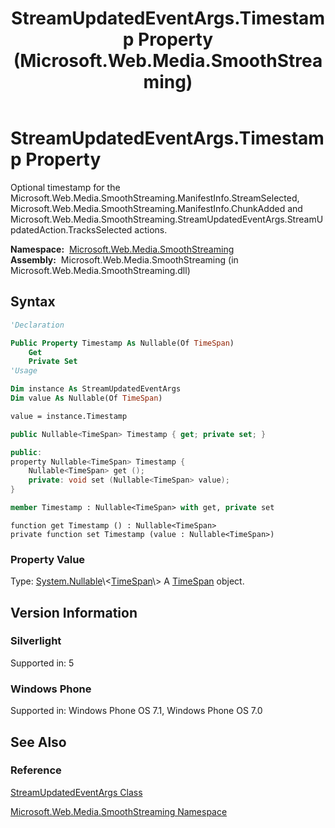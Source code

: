 ﻿---
title: StreamUpdatedEventArgs.Timestamp Property (Microsoft.Web.Media.SmoothStreaming)
TOCTitle: Timestamp Property
ms:assetid: P:Microsoft.Web.Media.SmoothStreaming.StreamUpdatedEventArgs.Timestamp
ms:mtpsurl: https://msdn.microsoft.com/en-us/library/microsoft.web.media.smoothstreaming.streamupdatedeventargs.timestamp(v=VS.95)
ms:contentKeyID: 46307877
ms.date: 05/31/2012
mtps_version: v=VS.95
f1_keywords:
- Microsoft.Web.Media.SmoothStreaming.StreamUpdatedEventArgs.get_Timestamp
- Microsoft.Web.Media.SmoothStreaming.StreamUpdatedEventArgs.set_Timestamp
- Microsoft.Web.Media.SmoothStreaming.StreamUpdatedEventArgs.Timestamp
dev_langs:
- csharp
- jscript
- vb
- FSharp
- cpp
api_location:
- Microsoft.Web.Media.SmoothStreaming.dll
api_name:
- Microsoft.Web.Media.SmoothStreaming.StreamUpdatedEventArgs.get_Timestamp
- Microsoft.Web.Media.SmoothStreaming.StreamUpdatedEventArgs.set_Timestamp
- Microsoft.Web.Media.SmoothStreaming.StreamUpdatedEventArgs.Timestamp
api_type:
- Managed
topic_type:
- apiref
- kbSyntax
product_family_name: VS
ROBOTS: INDEX,FOLLOW
---

# StreamUpdatedEventArgs.Timestamp Property

Optional timestamp for the Microsoft.Web.Media.SmoothStreaming.ManifestInfo.StreamSelected, Microsoft.Web.Media.SmoothStreaming.ManifestInfo.ChunkAdded and Microsoft.Web.Media.SmoothStreaming.StreamUpdatedEventArgs.StreamUpdatedAction.TracksSelected actions.

**Namespace:**  [Microsoft.Web.Media.SmoothStreaming](microsoft-web-media-smoothstreaming-namespace_1.md)  
**Assembly:**  Microsoft.Web.Media.SmoothStreaming (in Microsoft.Web.Media.SmoothStreaming.dll)

## Syntax

```vb
'Declaration

Public Property Timestamp As Nullable(Of TimeSpan)
    Get
    Private Set
'Usage

Dim instance As StreamUpdatedEventArgs
Dim value As Nullable(Of TimeSpan)

value = instance.Timestamp
```

```csharp
public Nullable<TimeSpan> Timestamp { get; private set; }
```

```cpp
public:
property Nullable<TimeSpan> Timestamp {
    Nullable<TimeSpan> get ();
    private: void set (Nullable<TimeSpan> value);
}
```

``` fsharp
member Timestamp : Nullable<TimeSpan> with get, private set
```

```jscript
function get Timestamp () : Nullable<TimeSpan>
private function set Timestamp (value : Nullable<TimeSpan>)
```

### Property Value

Type: [System.Nullable](https://msdn.microsoft.com/library/b3h38hb0\(v=vs.95\))\<[TimeSpan](https://msdn.microsoft.com/library/269ew577\(v=vs.95\))\>  
A [TimeSpan](https://msdn.microsoft.com/library/269ew577\(v=vs.95\)) object.

## Version Information

### Silverlight

Supported in: 5  

### Windows Phone

Supported in: Windows Phone OS 7.1, Windows Phone OS 7.0  

## See Also

### Reference

[StreamUpdatedEventArgs Class](streamupdatedeventargs-class-microsoft-web-media-smoothstreaming_1.md)

[Microsoft.Web.Media.SmoothStreaming Namespace](microsoft-web-media-smoothstreaming-namespace_1.md)

